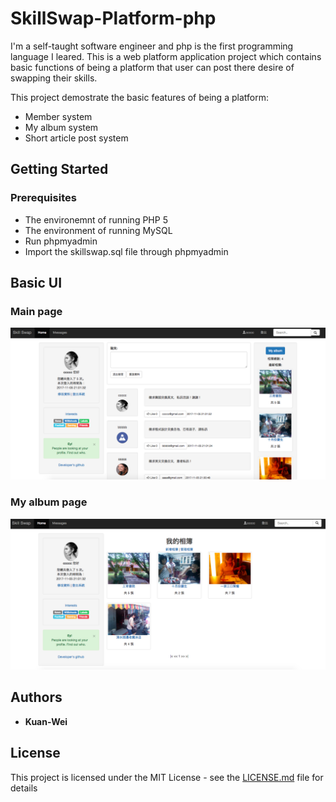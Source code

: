 # SkillSwap-Platform-php

I'm a self-taught software engineer and php is the first programming language I leared. This is a web platform application project which contains basic functions of being a platform that user can post there desire of swapping their skills.

This project demostrate the basic features of being a platform:
* Member system
* My album system
* Short article post system

## Getting Started

### Prerequisites

* The environemnt of running PHP 5
* The environment of running MySQL
* Run phpmyadmin
* Import the skillswap.sql file through phpmyadmin

## Basic UI

###  Main page
![alt text](https://raw.githubusercontent.com/hayasilin/SkillSwap-Platform-php/master/Screenshots/1.png)

###  My album page
![alt text](https://raw.githubusercontent.com/hayasilin/SkillSwap-Platform-php/master/Screenshots/2.png)


## Authors

* **Kuan-Wei**

## License

This project is licensed under the MIT License - see the [LICENSE.md](LICENSE.md) file for details
